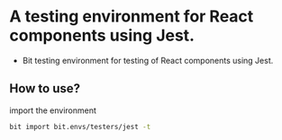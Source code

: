 # A testing environment for React components using Jest.
 * Bit testing environment for testing of React components using Jest.

## How to use?
import the environment
```bash
bit import bit.envs/testers/jest -t
```